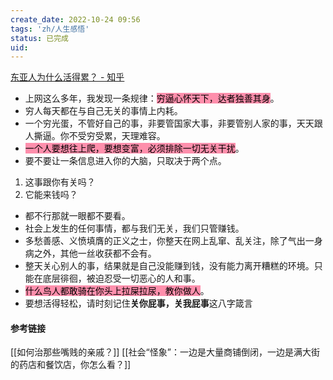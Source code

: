 ```yaml
---
create_date: 2022-10-24 09:56
tags: 'zh/人生感悟'
status: 已完成 
uid: 
---
```


[东亚人为什么活得累？ - 知乎](https://www.zhihu.com/question/30214063/answer/2623701115)

- 上网这么多年，我发现一条规律：<mark style="background: #FF5582A6;">穷逼心怀天下，达者独善其身</mark>。
- 穷人每天都在与自己无关的事情上内耗。
- 一个穷光蛋，不管好自己的事，非要管国家大事，非要管别人家的事，天天跟人撕逼。你不受穷受累，天理难容。
- <mark style="background: #FF5582A6;">一个人要想往上爬，要想变富，必须排除一切无关干扰</mark>。
- 要不要让一条信息进入你的大脑，只取决于两个点。
1. 这事跟你有关吗？
2. 它能来钱吗？
- 都不行那就一眼都不要看。
- 社会上发生的任何事情，都与我们无关，我们只管赚钱。
- 多愁善感、义愤填膺的正义之士，你整天在网上乱窜、乱关注，除了气出一身病之外，其他一丝收获都不会有。
- 整天关心别人的事，结果就是自己没能赚到钱，没有能力离开糟糕的环境。只能在底层徘徊，被迫忍受一切恶心的人和事。
- <mark style="background: #FF5582A6;">什么鸟人都敢骑在你头上拉屎拉尿，教你做人</mark>。
- 要想活得轻松，请时刻记住**关你屁事，关我屁事**这八字箴言

#### 参考链接
[[如何治那些嘴贱的亲戚？]]
[[社会“怪象”：一边是大量商铺倒闭，一边是满大街的药店和餐饮店，你怎么看？]]
